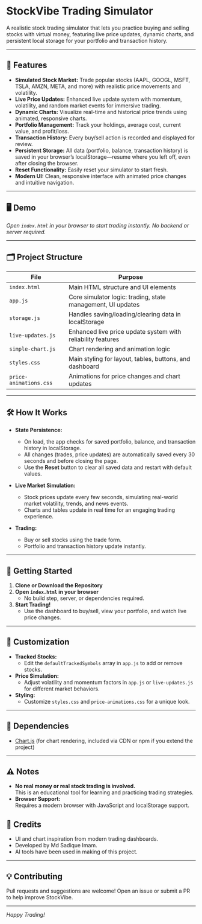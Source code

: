 # StockVibe Trading Simulator

A realistic stock trading simulator that lets you practice buying and selling stocks with virtual money, featuring live price updates, dynamic charts, and persistent local storage for your portfolio and transaction history.

---

## 🚀 Features

- **Simulated Stock Market:** Trade popular stocks (AAPL, GOOGL, MSFT, TSLA, AMZN, META, and more) with realistic price movements and volatility.
- **Live Price Updates:** Enhanced live update system with momentum, volatility, and random market events for immersive trading.
- **Dynamic Charts:** Visualize real-time and historical price trends using animated, responsive charts.
- **Portfolio Management:** Track your holdings, average cost, current value, and profit/loss.
- **Transaction History:** Every buy/sell action is recorded and displayed for review.
- **Persistent Storage:** All data (portfolio, balance, transaction history) is saved in your browser’s localStorage—resume where you left off, even after closing the browser.
- **Reset Functionality:** Easily reset your simulator to start fresh.
- **Modern UI:** Clean, responsive interface with animated price changes and intuitive navigation.

---

## 🖥️ Demo

*Open `index.html` in your browser to start trading instantly. No backend or server required.*

---

## 🗂️ Project Structure

| File                | Purpose                                                         |
|---------------------|-----------------------------------------------------------------|
| `index.html`        | Main HTML structure and UI elements                             |
| `app.js`            | Core simulator logic: trading, state management, UI updates     |
| `storage.js`        | Handles saving/loading/clearing data in localStorage            |
| `live-updates.js`   | Enhanced live price update system with reliability features     |
| `simple-chart.js`   | Chart rendering and animation logic                             |
| `styles.css`        | Main styling for layout, tables, buttons, and dashboard         |
| `price-animations.css` | Animations for price changes and chart updates               |

---

## 🛠️ How It Works

- **State Persistence:**  
  - On load, the app checks for saved portfolio, balance, and transaction history in localStorage.
  - All changes (trades, price updates) are automatically saved every 30 seconds and before closing the page.
  - Use the **Reset** button to clear all saved data and restart with default values.

- **Live Market Simulation:**  
  - Stock prices update every few seconds, simulating real-world market volatility, trends, and news events.
  - Charts and tables update in real time for an engaging trading experience.

- **Trading:**  
  - Buy or sell stocks using the trade form.
  - Portfolio and transaction history update instantly.

---

## 🏁 Getting Started

1. **Clone or Download the Repository**
2. **Open `index.html` in your browser**
   - No build step, server, or dependencies required.
3. **Start Trading!**
   - Use the dashboard to buy/sell, view your portfolio, and watch live price changes.

---

## 📝 Customization

- **Tracked Stocks:**  
  - Edit the `defaultTrackedSymbols` array in `app.js` to add or remove stocks.
- **Price Simulation:**  
  - Adjust volatility and momentum factors in `app.js` or `live-updates.js` for different market behaviors.
- **Styling:**  
  - Customize `styles.css` and `price-animations.css` for a unique look.

---

## 🧩 Dependencies

- [Chart.js](https://www.chartjs.org/) (for chart rendering, included via CDN or npm if you extend the project)

---

## ⚠️ Notes

- **No real money or real stock trading is involved.**  
  This is an educational tool for learning and practicing trading strategies.
- **Browser Support:**  
  Requires a modern browser with JavaScript and localStorage support.


## 🙌 Credits

- UI and chart inspiration from modern trading dashboards.
- Developed by Md Sadique Imam.
- AI tools have been used in making of this project.

---

## 💡 Contributing

Pull requests and suggestions are welcome! Open an issue or submit a PR to help improve StockVibe.

---

*Happy Trading!*
